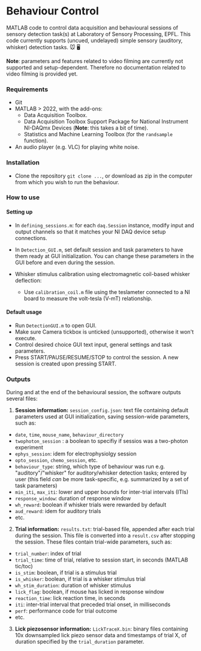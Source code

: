 # Behaviour Control

MATLAB code to control data acquisition and behavioural sessions of sensory detection task(s) at Laboratory of Sensory Processing, EPFL.
This code currently supports (uncued, undelayed) simple sensory (auditory, whisker) detection tasks. :mouse:	:desktop_computer:

**Note**: parameters and features related to video filming are currently not supported and setup-dependent. Therefore no documentation related to video filming is provided yet.

### Requirements
 - Git
 - MATLAB > 2022, with the add-ons:
    - Data Acquisition Toolbox.
    - Data Acquisition Toolbox Support Package for National Instrument NI-DAQmx Devices (**Note**: this takes a bit of time).
    - Statistics and Machine Learning Toolbox (for the `randsample` function).
 - An audio player (e.g. VLC) for playing white noise.

### Installation
- Clone the repository `git clone ...`, or download as zip in the computer from which you wish to run the behaviour.


### How to use
#### Setting up 
- In `defining_sessions.m`: for each `daq.Session` instance, modify input and output channels so that it matches your NI DAQ device setup connections.

- In `Detection_GUI.m`, set default session and task parameters to have them ready at GUI initialization. You can change these parameters in the GUI before and even during the session.

- Whisker stimulus calibration using electromagnetic coil-based whisker deflection:
  - Use `calibration_coil.m` file using the teslameter connected to a NI board to measure the volt-tesla (V-mT) relationship.

#### Default usage
- Run `DetectionGUI.m` to open GUI.
- Make sure Camera tickbox is unticked (unsupported), otherwise it won't execute.
- Control desired choice GUI text input, general settings and task parameters.
- Press START/PAUSE/RESUME/STOP to control the session. A new session is created upon pressing START.

### Outputs
During and at the end of the behavioural session, the software outputs several files:
1. **Session information:** `session_config.json`: text file containing default parameters used at GUI initialization, saving session-wide parameters, such as:
- `date`, `time`, `mouse_name`, `behaviour_directory`
- `twophoton_session` : a boolean to specifiy if sessios was a two-photon experiment
- `ephys_session`: idem for electrophysiolgy session
- `opto_session`, `chemo_session`, etc.
- `behaviour_type`: string, which type of behaviour was run e.g. "auditory"/"whisker" for auditory/whisker detection tasks; entered by user (this field _can_ be more task-specific, e.g. summarized by a set of task parameters)
- `min_iti`, `max_iti`: lower and upper bounds for inter-trial intervals (ITIs)
- `response_window`: duration of response window
- `wh_reward`: boolean if whisker trials were rewarded by default
- `aud_reward`: idem for auditory trials
- etc.
2. **Trial information:** `results.txt`: trial-based file, appended after each trial during the session. This file is converted into a `result.csv` after stopping the session. These files contain trial-wide parameters, such as:
- `trial_number`: index of trial
- `trial_time`: time of trial, relative to session start, in seconds (MATLAB tic/toc)
- `is_stim`: boolean, if trial is a stimulus trial
- `is_whisker`: boolean, if trial is a whisker stimulus trial
- `wh_stim_duration`: duration of whisker stimulus
- `lick_flag`: boolean, if mouse has licked in response window
- `reaction_time`: lick reaction time, in seconds
- `iti`: inter-trial interval that preceded trial onset, in milliseconds
- `perf`: performance code for trial outcome
- etc.
3. **Lick piezosensor information:** `LickTraceX.bin`: binary files containing 10x downsampled lick piezo sensor data and timestamps of trial X, of duration specified by the `trial_duration` parameter.

